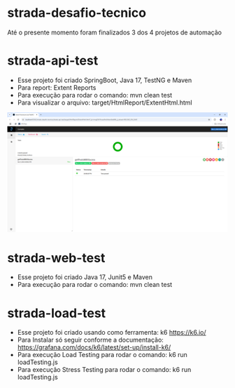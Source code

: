 # strada-desafio-tecnico
Até o presente momento foram finalizados 3 dos 4 projetos de automação




# strada-api-test

- Esse projeto foi criado SpringBoot, Java 17, TestNG e Maven
- Para report: Extent Reports
- Para execução para rodar o comando: mvn clean test
- Para visualizar o arquivo: target/HtmlReport/ExtentHtml.html

![alt text](https://github.com/asilvadesa/strada-desafio-tecnico/blob/master/strada-api-test/src/test/resources/images/extentReports.PNG)

# strada-web-test

- Esse projeto foi criado Java 17, Junit5 e Maven
- Para execução para rodar o comando: mvn clean test

# strada-load-test

- Esse projeto foi criado usando como ferramenta: k6 https://k6.io/
- Para Instalar só seguir conforme a documentação: https://grafana.com/docs/k6/latest/set-up/install-k6/
- Para execução Load Testing para rodar o comando: k6 run loadTesting.js
- Para execução Stress Testing para rodar o comando: k6 run loadTesting.js
